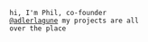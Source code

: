 <code>hi, I'm Phil, co-founder <a hreF="https://adlerlagune.com">@adlerlagune</a>
my projects are all over the place</code>


<!---
philparzer/philparzer is a ✨ special ✨ repository because its `README.md` (this file) appears on your GitHub profile.
You can click the Preview link to take a look at your changes.
--->
